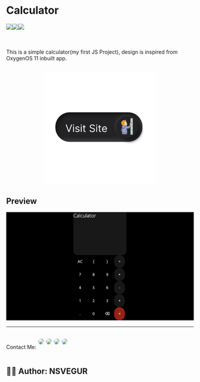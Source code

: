 # Calculator

<div style="display:flex">
<a href="https://developer.mozilla.org/en-US/docs/Web/HTML/">
<img src="https://img.shields.io/badge/HTML5-E34F26?style=for-the-badge&logo=html5&logoColor=white"/>
</a>
 <a href="https://developer.mozilla.org/en-US/docs/Web/CSS/">
<img src="https://img.shields.io/badge/CSS3-1572B6?style=for-the-badge&logo=css3&logoColor=white"/>
</a>
 <a href="https://developer.mozilla.org/en-US/docs/Web/JavaScript/">
<img src="https://img.shields.io/badge/JavaScript-323330?style=for-the-badge&logo=javascript&logoColor=F7DF1E"/>
</a>
</div>
  <br/>
  <br/>

This is a simple calculator(my first JS Project), design is inspired from OxygenOS 11 inbuilt app.

## 
<p align="center">
<a href="https://calculator-nsvegur.vercel.app/"><img src="images/VisitSite.png" height="300"></a>
</p>

## Preview

<p align="center">
    <img src="images/preview.png" alt="Calculator">
</p>

--------------------------------------------------------------------------------------------------------------------------------------------------------------------
 <br/>
 
 <div style="display:flex; gap: 5px;" align="center">
  <p>Contact Me: </p>
  <a href="https://www.linkedin.com/in/nagasai-v-93b84921b">
  <img style="border-radius: 10px;" src="https://img.shields.io/badge/LinkedIn-0077B5?style=for-the-badge&logo=linkedin&logoColor=white"/>
  </a>
  <a href="https://github.com/NSVEGUR">
  <img style="border-radius: 10px;" src="https://img.shields.io/badge/GitHub-100000?style=for-the-badge&logo=github&logoColor=white"/>
  </a>
   <a href="https://twitter.com/VegurS">
  <img style="border-radius: 10px;" src="https://img.shields.io/badge/Twitter-1DA1F2?style=for-the-badge&logo=twitter&logoColor=white"/>
  </a>
    <a style="border-radius: 10px;" href="https://www.instagram.com/nsvegur/">
  <img style="border-radius: 10px;" src="https://img.shields.io/badge/Instagram-E4405F?style=for-the-badge&logo=instagram&logoColor=white"/>
  </a>
</div>
 
 ## ✍🏽 Author: NSVEGUR

